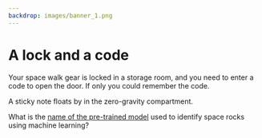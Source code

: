 ```yaml
---
backdrop: images/banner_1.png
---
```


# A lock and a code

Your space walk gear is locked in a storage room, and you need to enter a code to open the door. If only you could remember the code.

A sticky note floats by in the zero-gravity compartment.

<div class="mt-10 p-10 bg-yellow-300">
What is the <a href="https://docs.microsoft.com/en-us/learn/modules/train-test-predictive-ai-model-nasa/3-build-neural-network?WT.mc_id=academic-11769-cxa" target="_blank">name of the pre-trained model</a> used to identify space rocks using machine learning?</div>

<Rocks/>
